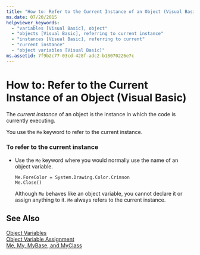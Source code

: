 ```yaml
---
title: "How to: Refer to the Current Instance of an Object (Visual Basic)"
ms.date: 07/20/2015
helpviewer_keywords: 
  - "variables [Visual Basic], object"
  - "objects [Visual Basic], referring to current instance"
  - "instances [Visual Basic], referring to current"
  - "current instance"
  - "object variables [Visual Basic]"
ms.assetid: 7f9b2c77-03cd-428f-adc2-b18070226e7c
---
```

# How to: Refer to the Current Instance of an Object (Visual Basic)
The *current instance* of an object is the instance in which the code is currently executing.  
  
 You use the `Me` keyword to refer to the current instance.  
  
### To refer to the current instance  
  
- Use the `Me` keyword where you would normally use the name of an object variable.  
  
  ```  
  Me.ForeColor = System.Drawing.Color.Crimson  
  Me.Close()  
  ```  
  
   Although `Me` behaves like an object variable, you cannot declare it or assign anything to it. `Me` always refers to the current instance.  
  
## See Also  
 [Object Variables](../../../../visual-basic/programming-guide/language-features/variables/object-variables.md)  
 [Object Variable Assignment](../../../../visual-basic/programming-guide/language-features/variables/object-variable-assignment.md)  
 [Me, My, MyBase, and MyClass](../../../../visual-basic/programming-guide/program-structure/me-my-mybase-and-myclass.md)
